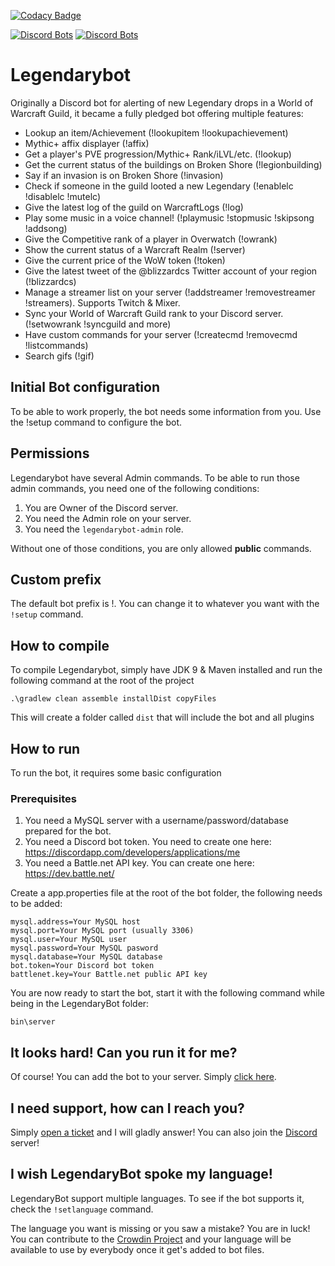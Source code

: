 [![Codacy Badge](https://api.codacy.com/project/badge/Grade/e39be91f74de4ea48d35bc95d9508f5e)](https://www.codacy.com/app/greatman/legendarybot?utm_source=github.com&amp;utm_medium=referral&amp;utm_content=greatman/legendarybot&amp;utm_campaign=Badge_Grade)

[![Discord Bots](https://discordbots.org/api/widget/status/267134720700186626.svg)](https://discordbots.org/bot/267134720700186626)
[![Discord Bots](https://discordbots.org/api/widget/servers/267134720700186626.svg)](https://discordbots.org/bot/267134720700186626)

# Legendarybot

Originally a Discord bot for alerting of new Legendary drops in a World of Warcraft Guild, it became a fully pledged bot offering multiple features:

- Lookup an item/Achievement (!lookupitem !lookupachievement)
- Mythic+ affix displayer (!affix)
- Get a player's PVE progression/Mythic+ Rank/iLVL/etc. (!lookup)
- Get the current status of the buildings on Broken Shore (!legionbuilding)
- Say if an invasion is on Broken Shore (!invasion)
- Check if someone in the guild looted a new Legendary (!enablelc !disablelc !mutelc)
- Give the latest log of the guild on WarcraftLogs (!log)
- Play some music in a voice channel! (!playmusic !stopmusic !skipsong !addsong)
- Give the Competitive rank of a player in Overwatch (!owrank)
- Show the current status of a Warcraft Realm (!server)
- Give the current price of the WoW token (!token)
- Give the latest tweet of the @blizzardcs Twitter account of your region (!blizzardcs)
- Manage a streamer list on your server (!addstreamer !removestreamer !streamers). Supports Twitch & Mixer.
- Sync your World of Warcraft Guild rank to your Discord server. (!setwowrank !syncguild and more)
- Have custom commands for your server (!createcmd !removecmd !listcommands)
- Search gifs (!gif)

## Initial Bot configuration

To be able to work properly, the bot needs some information from you. Use the !setup command to configure the bot.

## Permissions

Legendarybot have several Admin commands. To be able to run those admin commands, you need one of the following conditions:
1. You are Owner of the Discord server.
2. You need the Admin role on your server.
3. You need the ```legendarybot-admin``` role.

Without one of those conditions, you are only allowed **public** commands.

## Custom prefix
The default bot prefix is !. You can change it to whatever you want with the ```!setup``` command.

## How to compile

To compile Legendarybot, simply have JDK 9 & Maven installed and run the following command at the root of the project
```
.\gradlew clean assemble installDist copyFiles
```
This will create a folder called ``dist`` that will include the bot and all plugins

## How to run

To run the bot, it requires some basic configuration

### Prerequisites

1. You need a MySQL server with a username/password/database prepared for the bot.
2. You need a Discord bot token. You need to create one here: https://discordapp.com/developers/applications/me
3. You need a Battle.net API key. You can create one here: https://dev.battle.net/

Create a app.properties file at the root of the bot folder, the following needs to be added:
```
mysql.address=Your MySQL host
mysql.port=Your MySQL port (usually 3306)
mysql.user=Your MySQL user
mysql.password=Your MySQL pasword
mysql.database=Your MySQL database
bot.token=Your Discord bot token
battlenet.key=Your Battle.net public API key
```

You are now ready to start the bot, start it with the following command while being in the LegendaryBot folder:
```
bin\server
```

## It looks hard! Can you run it for me?

Of course! You can add the bot to your server. Simply [click here](https://discordapp.com/oauth2/authorize?client_id=267134720700186626&scope=bot&permissions=19456). 

## I need support, how can I reach you?

Simply [open a ticket](https://github.com/greatman/legendarybot/issues) and I will gladly answer! You can also join the [Discord](https://discord.gg/Cr7G28H) server!

## I wish LegendaryBot spoke my language!

LegendaryBot support multiple languages. To see if the bot supports it, check the ```!setlanguage``` command.

The language you want is missing or you saw a mistake? You are in luck! You can contribute to the [Crowdin Project](https://crowdin.com/project/legendarybot) and your language will be available to use by everybody once it get's added to bot files.